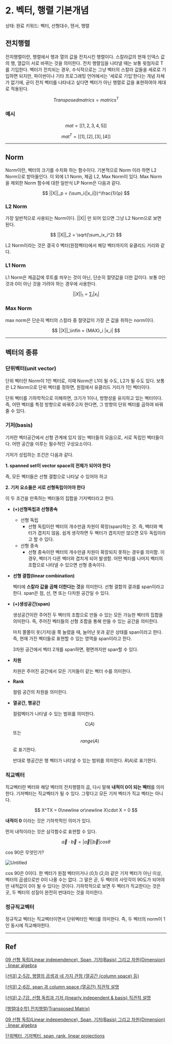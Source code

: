 # 2. 벡터, 행렬 기본개념

상태: 완료
키워드: 벡터, 선형대수, 텐서, 행렬

## 전치행렬

전치행렬이란, 행렬에서 행과 열의 값을 전치시킨 행렬이다.  스칼라값의 현재 인덱스 값의 행, 열값이 서로 바뀌는 것을 의미한다. 전치 행렬임을 나타낼 때는 보통 윗첨자로 T를 기입한다.  벡터가 전치되는 경우, 수식적으로는 그냥 벡터의 스칼라 값들을 세로로 기입하면 되지만, 파이썬이나 기타 프로그래밍 언어에서는 ‘세로로 기입’한다는 개념 자체가 없기에, 굳이 전치 벡터를 나타내고 싶다면 벡터가 아닌 행렬로 값을 표현하여야 제대로 적용된다.

$$
Transposed matrics= matrics^T
$$

### 예시

$$
mat = [[1,2,3,4,5]]
$$

$$
mat^T = [[1],[2],[3],[4]]
$$

---

## Norm

Norm이란, 벡터의 크기를 수치화 하는 함수이다.  기본적으로 Norm 이라 하면 L2 Norm으로 받아들인다. 이 외에 L1 Norm, 제곱 L2, Max Norm이 있다. Max Norm 을 제외한 Norm 함수에 대한 일반식 LP Norm은 다음과 같다.

$$
||X||_p = (\sum_i{|x_i|})^\frac{1}{p}
$$

### L2 Norm

가장 일반적으로 사용되는 Norm이다.  ||X|| 만 되어 있으면 그냥 L2 Norm으로 보면 된다.

$$
||X||_2 = \sqrt{\sum_ix_i^2}
$$

L2 Norm이라는 것은 결국 0 벡터(원점벡터)에서 해당 벡터까지의 유클리드 거리와 같다.

### L1 Norm

L1 Norm은 제곱값에 루트를 씌우는 것이 아닌, 단순히 절댓값을 더한 값이다. 보통 0인 것과 0이 아닌 것을 가려야 하는 경우에 사용한다.

$$
||X||_1 = \sum_i|x_i|
$$

### Max Norm

max norm은 단순히 벡터의 스칼라 중 절댓값이 가장 큰 값을 취하는 norm이다.

$$
||X||_\infin = {MAX}_i |x_i|
$$

---

## 벡터의 종류

### 단위벡터(unit vector)

단위 벡터란 Norm이 1인 벡터로, 이때 Norm은 L1이 될 수도, L2가 될 수도 있다. 보통은 L2 Norm으로 단위 벡터를 정하면, 원점에서 유클리드 거리가 1인 벡터이다. 

단위 벡터를 기하학적으로 이해하면, 크기가 1이나, 방향성을 유지하고 있는 벡터이다. 즉, 어떤 벡터를 특정 방향으로 바꿔주고자 한다면, 그 방향의 단위 벡터를 곱하여 바꿔줄 수 있다.

### 기저(basis)

기저란 벡터공간에서 선형 관계에 있지 않는 벡터들의 모음으로, 서로 독립인 벡터들이다. 어떤 공간을 이루는 필수적인 구성요소이다.

기저가 성립하는 조건은 다음과 같다.

**1. spanned set이 vector space의 전제가 되어야 한다**

즉, 모든 벡터들은  선형 결합으로 나타날 수 있어야 하고

**2. 기저 요소들은 서로 선형독립이어야 한다**

이 두 조건을 만족하는 벡터들의 집합을 기저벡터라고 한다.

- **(+)선형독립과 선형종속**
    - 선형 독립
        - 선형 독립이란 벡터의 개수만큼 차원이 확장(span)하는 것. 즉, 벡터와 벡터가 겹치지 않음. 쉽게 생각하면 두 벡터가 겹치지만 않으면 모두 독립이라고 할 수 있다.
    - 선형 종속
        - 선형 종속이란 벡터의 개수만큼 차원이 확장되지 못하는 경우를 의미함. 이 경우, 벡터가 다른 벡터와 겹치게 되어 발생함.  어떤 벡터를 나머지 벡터의 조합으로 나타낼 수 있으면 선형 종속이다.
- **선형 결합(linear combination)**
    
    벡터에 **스칼라 값을 곱해 더한다는 것**을 의미한다. 선형 결합의 결과를  span이라고 한다. span은 점, 선, 면 또는 다차원 공간일 수 있다.
    
- **(+)생성공간(span)**
    
    생성공간이란 주어진 두 벡터의 조합으로 만들 수 있는 모든 가능한 벡터의 집합을 의미한다. 즉, 주어진 벡터들의 선형 조합을 통해 만들 수 있는 공간을 의미한다.
    
    마치 쫄쫄이 옷(기저)을 쭉 늘렸을 때, 늘어난 옷과 같은 상태를 span이라고 한다. 즉, 현재 가진 벡터들로 표현할 수 있는 영역을 span이라고 한다.
    
    3차원 공간에서 벡터 2개를 span하면, 평면까지만 span할 수 있다.
    
- **차원**
    
    차원은 주어진 공간에서 모든 기저들이 같는 벡터 수를 의미한다.
    
- **Rank**
    
    컬럼 공간의 차원을 의미한다.
    
- **열공간, 행공간**
    
    컬럼벡터가 나타낼 수 있는 범위를 의미한다.
    
    $$C(A)$$ 또는 $$range(A)$$로 표기한다.
    
    반대로 행공간은 행 벡터가 나타낼 수 있는 범위를 의미한다. $R(A)$로 표기한다.
    

### 직교벡터

직교벡터란 벡터와 해당 벡터의 전치행렬의 곱, 다시 말해 **내적이 0이 되는 벡터**를 의미한다. 기저벡터는 직교벡터가 될 수 있다. 그렇다고 모든 기저 벡터가 직교 벡터는 아니다.

$$
X^TX = 0\newline or\newline X\cdot X = 0
$$

**내적이 0** 이라는 것은 기하학적인 의미가 있다. 

먼저 내적이라는 것은 삼각함수로 표현할 수 있다.

$$
\vec a \cdot \vec b = |\vec a| |\vec b |cos \theta
$$

cos 90은 무엇인가? 

![Untitled](2%20%E1%84%87%E1%85%A6%E1%86%A8%E1%84%90%E1%85%A5,%20%E1%84%92%E1%85%A2%E1%86%BC%E1%84%85%E1%85%A7%E1%86%AF%20%E1%84%80%E1%85%B5%E1%84%87%E1%85%A9%E1%86%AB%E1%84%80%E1%85%A2%E1%84%82%E1%85%A7%E1%86%B7%20befeca924b2b44f79b5558a0d380a058/Untitled.png)

cos 90은 0이다. 한 벡터가 원점 벡터이거나 (0,1) (2,0) 같은 기저 벡터가 아닌 이상, 벡터의 곱샘으로만 0이 나올 수는 없다. 그 말은 곧, 두 벡터의 사잇각이 90도가 되어야만 내적값이 0이 될 수 있다는 것이다. 기하학적으로 보면 두 벡터가 직교한다는 것은 곳, 두 벡터의 성질이 완전히 반대라는 것을 의미한다. 

### 정규직교벡터

정규직교 벡터는 직교벡터이면서 단위벡터인 벡터를 의미한다. 즉, 두 벡터의 norm이 1인 동시에 직교해야한다.

---

## Ref

[09 선형 독립(Linear independence), Span, 기저(Basis) 그리고 차원(Dimension) · linear algebra](https://adioshun.gitbooks.io/linear-algebra/content/09c120-d615-b3c5-b9bd-span-ae30-c800-cc28-c6d0.html)

[[선대] 2-5강. 행렬의 곱셈과 네 가지 관점 (열공간 (column space) 등)](https://www.youtube.com/watch?v=Lo8FsB1anzQ)

[[선대] 2-6강. span 과 column space (열공간) 직관적 설명](https://www.youtube.com/watch?v=g0eaDeVRdZk)

[[선대] 2-7강. 선형 독립과 기저 (linearly independent & basis) 직관적 설명](https://www.youtube.com/watch?v=mOOI4-BfjGQ)

[[행렬대수학] 전치행렬(Transposed Matrix)](https://datalabbit.tistory.com/37)

[09 선형 독립(Linear independence), Span, 기저(Basis) 그리고 차원(Dimension) · linear algebra](https://adioshun.gitbooks.io/linear-algebra/content/09c120-d615-b3c5-b9bd-span-ae30-c800-cc28-c6d0.html)

[단위벡터, 기저벡터, span, rank, linear projections](https://velog.io/@yuns_u/단위벡터-기저벡터-span-rank-linear-projections)